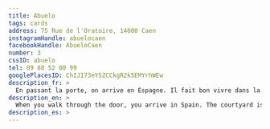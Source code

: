 ```yaml
---
title: Abuelo
tags: cards
address: 75 Rue de l'Oratoire, 14000 Caen
instagramHandle: abuelocaen
facebookHandle: AbueloCaen
number: 3
cssID: abuelo
tel: 09 88 52 00 99
googlePlacesID: ChIJI73eY5ZCCkgR2k5EMYrhWEw
description_fr: >
  En passant la porte, on arrive en Espagne. Il fait bon vivre dans la cour intérieure. Sangria y croquetas sont de rigueur.
description_en: >
  When you walk through the door, you arrive in Spain. The courtyard is vibrant, and trying the Sangria y croquetas is a must.
description_es: >
---
```

